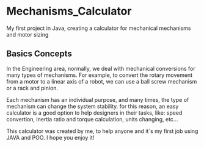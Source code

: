 # Mechanisms_Calculator
My first project in Java, creating a calculator for mechanical mechanisms and motor sizing

## Basics Concepts

In the Engineering area, normally, we deal with mechanical conversions for many types of mechanisms. For example, to convert the rotary movement from a motor to a linear axis of a robot, we can use a ball screw mechanism or a rack and pinion.

Each mechanism has an individual purpose, and many times, the type of mechanism can change the system stability. for this reason, an easy calculator is a good option to help designers in their tasks, like: speed convertion, inertia ratio and torque calculation, units changing, etc...

This calculator was created by me, to help anyone and it´s my first job using JAVA and POO. I hope you enjoy it!
